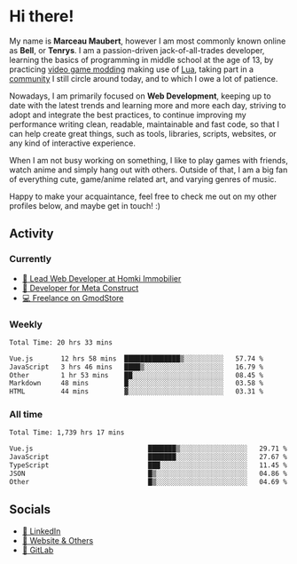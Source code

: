 # Hi there!

My name is **Marceau Maubert**, however I am most commonly known online as **Bell**, or **Tenrys**. I am a passion-driven jack-of-all-trades developer, learning the basics of programming in middle school at the age of 13, by practicing [video game modding](https://garrysmod.com) making use of [Lua](https://lua.org), taking part in a [community](https://metastruct.net) I still circle around today, and to which I owe a lot of patience.

Nowadays, I am primarily focused on **Web Development**, keeping up to date with the latest trends and learning more and more each day, striving to adopt  and integrate the best practices, to continue improving my performance writing clean, readable, maintainable and fast code, so that I can help create great things, such as tools, libraries, scripts, websites, or any kind of interactive experience.

When I am not busy working on something, I like to play games with friends, watch anime and simply hang out with others. Outside of that, I am a big fan of everything cute, game/anime related art, and varying genres of music.

Happy to make your acquaintance, feel free to check me out on my other profiles below, and maybe get in touch! :)

## Activity

### Currently

- [🏢 Lead Web Developer at Homki Immobilier](https://homki-immobilier.com)
- [🎈 Developer for Meta Construct](https://metastruct.net)
- [💻 Freelance on GmodStore](https://www.gmodstore.com/users/Tenrys)

### Weekly
<!--START_SECTION:wakaWeekly-->

```txt
Total Time: 20 hrs 33 mins

Vue.js       12 hrs 58 mins  ██████████████▒░░░░░░░░░░   57.74 %
JavaScript   3 hrs 46 mins   ████▒░░░░░░░░░░░░░░░░░░░░   16.79 %
Other        1 hr 53 mins    ██░░░░░░░░░░░░░░░░░░░░░░░   08.45 %
Markdown     48 mins         █░░░░░░░░░░░░░░░░░░░░░░░░   03.58 %
HTML         44 mins         ▓░░░░░░░░░░░░░░░░░░░░░░░░   03.31 %
```

<!--END_SECTION:wakaWeekly-->

### All time
<!--START_SECTION:wakaTotal-->

```txt
Total Time: 1,739 hrs 17 mins

Vue.js                             ███████▒░░░░░░░░░░░░░░░░░   29.71 %
JavaScript                         ███████░░░░░░░░░░░░░░░░░░   27.67 %
TypeScript                         ███░░░░░░░░░░░░░░░░░░░░░░   11.45 %
JSON                               █▒░░░░░░░░░░░░░░░░░░░░░░░   04.86 %
Other                              █▒░░░░░░░░░░░░░░░░░░░░░░░   04.69 %
```

<!--END_SECTION:wakaTotal-->

## Socials

- [👔 LinkedIn](https://www.linkedin.com/in/marceau-maubert)
- [🔗 Website & Others](https://bell.moe)
- [🦊 GitLab](https://gitlab.com/Tenrys)

